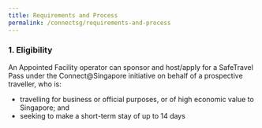 ```yaml
---
title: Requirements and Process
permalink: /connectsg/requirements-and-process
---
```

### 1. Eligibility

An Appointed Facility operator can sponsor and host/apply for a SafeTravel Pass under the Connect@Singapore initiative on behalf of a prospective traveller, who is:
<ul>
<li>travelling for business or official purposes, or of high economic value to Singapore; and</li>
<li>seeking to make a short-term stay of up to 14 days</li>
